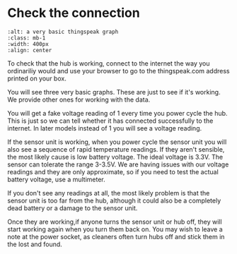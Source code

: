 # Check the connection


```{image}  /images/monitoring/wifi-sequence/thingspeak-graph.png
:alt: a very basic thingspeak graph
:class: mb-1
:width: 400px
:align: center
```

To check that the hub is working, connect to the internet the way you ordinariliy would and use your browser to go to the thingspeak.com address printed on your box.  

You will see three very basic graphs.  These are just to see if it's working.  We provide other ones for working with the data.  

You will get a fake voltage reading of 1 every time you power cycle the hub.  This is just so we can tell whether it has connected successfully to the internet.  In later models instead of 1 you will see a voltage reading.

If the sensor unit is working, when you power cycle the sensor unit you will also see a sequence of rapid temperature readings.  If they aren't sensible, the most likely cause is low battery voltage.  The ideal voltage is 3.3V.  The sensor can tolerate the range 3-3.5V.  We are having issues with our voltage readings and they are only approximate, so if you need to test the actual battery voltage, use a multimeter.

If you don't see any readings at all, the most likely problem is that the sensor unit is too far from the hub, although it could also be a completely dead battery or a damage to the sensor unit.

Once they are working,if anyone turns the sensor unit or hub off, they will start working again when you turn them back on.  You may wish to leave a note at the power socket, as cleaners often turn hubs off and stick them in the lost and found.

